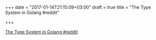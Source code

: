 +++
date = "2017-01-14T21:15:09+03:00"
draft = true
title = "The Type System in Golang  #reddit"

+++

<p><a href="https://t.co/D3WIWNIcYR">The Type System in Golang  #reddit</a></p>
